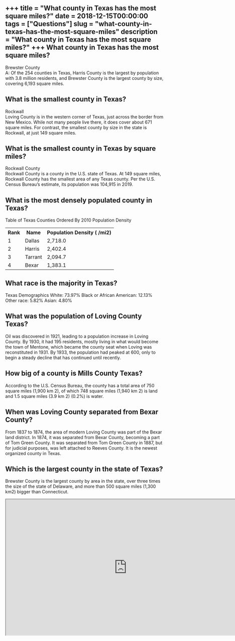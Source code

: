 +++
title = "What county in Texas has the most square miles?"
date = 2018-12-15T00:00:00
tags = ["Questions"]
slug = "what-county-in-texas-has-the-most-square-miles"
description = "What county in Texas has the most square miles?"
+++
What county in Texas has the most square miles?
-----------------------------------------------

Brewster County  
A: Of the 254 counties in Texas, Harris County is the largest by population with 3.8 million residents, and Brewster County is the largest county by size, covering 6,193 square miles.

What is the smallest county in Texas?
-------------------------------------

Rockwall  
Loving County is in the western corner of Texas, just across the border from New Mexico. While not many people live there, it does cover about 671 square miles. For contrast, the smallest county by size in the state is Rockwall, at just 149 square miles.

What is the smallest county in Texas by square miles?
-----------------------------------------------------

Rockwall County  
Rockwall County is a county in the U.S. state of Texas. At 149 square miles, Rockwall County has the smallest area of any Texas county. Per the U.S. Census Bureau’s estimate, its population was 104,915 in 2019.

What is the most densely populated county in Texas?
---------------------------------------------------

Table of Texas Counties Ordered By 2010 Population Density

<table><tr><th>Rank</th><th>Name</th><th>Population Density ( /mi2)</th></tr><tr><td>1</td><td>Dallas</td><td>2,718.0</td></tr><tr><td>2</td><td>Harris</td><td>2,402.4</td></tr><tr><td>3</td><td>Tarrant</td><td>2,094.7</td></tr><tr><td>4</td><td>Bexar</td><td>1,383.1</td></tr></table>

What race is the majority in Texas?
-----------------------------------

Texas Demographics White: 73.97% Black or African American: 12.13% Other race: 5.82% Asian: 4.80%

What was the population of Loving County Texas?
-----------------------------------------------

Oil was discovered in 1921, leading to a population increase in Loving County. By 1930, it had 195 residents, mostly living in what would become the town of Mentone, which became the county seat when Loving was reconstituted in 1931. By 1933, the population had peaked at 600, only to begin a steady decline that has continued until recently.

How big of a county is Mills County Texas?
------------------------------------------

According to the U.S. Census Bureau, the county has a total area of 750 square miles (1,900 km 2), of which 748 square miles (1,940 km 2) is land and 1.5 square miles (3.9 km 2) (0.2%) is water.

When was Loving County separated from Bexar County?
---------------------------------------------------

From 1837 to 1874, the area of modern Loving County was part of the Bexar land district. In 1874, it was separated from Bexar County, becoming a part of Tom Green County. It was separated from Tom Green County in 1887, but for judicial purposes, was left attached to Reeves County. It is the newest organized county in Texas.

Which is the largest county in the state of Texas?
--------------------------------------------------

Brewster County is the largest county by area in the state, over three times the size of the state of Delaware, and more than 500 square miles (1,300 km2) bigger than Connecticut.

<iframe allow="accelerometer; autoplay; clipboard-write; encrypted-media; gyroscope; picture-in-picture" allowfullscreen="" class="__youtube_prefs__  epyt-is-override  no-lazyload" data-no-lazy="1" data-origheight="433" data-origwidth="770" data-skipgform_ajax_framebjll="" height="433" id="_ytid_12444" loading="lazy" src="https://www.youtube.com/embed/TgRTfWPSqW4?enablejsapi=1&autoplay=0&cc_load_policy=0&cc_lang_pref=&iv_load_policy=1&loop=0&modestbranding=0&rel=1&fs=1&playsinline=0&autohide=2&theme=dark&color=red&controls=1&" title="YouTube player" width="770"></iframe>